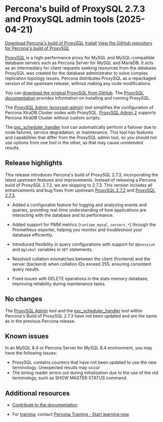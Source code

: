 # Percona's build of ProxySQL 2.7.3 and ProxySQL admin tools (2025-04-21)

[Download Percona's build of ProxySQL](https://www.percona.com/download-proxysql)
[Install](install-v2.md)
[View the GitHub repository for Percona's build of ProxySQL](https://github.com/percona/proxysql-admin-tool)

[ProxySQL](https://proxysql.com/) is a high-performance proxy for MySQL and MySQL-compatible database servers such as Percona Server for MySQL and MariaDB. It acts as an intermediary for client requests seeking resources from the database. ProxySQL was created for the database administrator to solve complex replication topology issues. Percona distributes ProxySQL as a repackaged version of the upstream release, without making any code modifications. 

You can [download the original ProxySQL from GitHub](https://github.com/sysown/proxysql/releases). The [ProxySQL documentation](https://proxysql.com/documentation/) provides information on installing and running ProxySQL.

The [ProxySQL Admin (proxysql-admin)](proxysql-admin-tool-v2-config.md) tool simplifies the configuration of Percona XtraDB Cluster nodes with ProxySQL.  [ProxySQL Admin 2](proxysql-admin-tool-functions.md) supports Percona XtraDB Cluster without custom scripts.

The [pxc_scheduler_handler](psh-overview.md) tool can automatically perform a failover due to node failures, service degradation, or maintenance. This tool has features and capabilities that differ from the ProxySQL admin tool, so you should not use options from one tool in the other, as that may cause unintended results.

## Release highlights

This release introduces Percona's build of ProxySQL 2.7.3, incorporating the latest upstream features and improvements. Instead of releasing a Percona build of ProxySQL 2.7.2, we are skipping to 2.7.3. This version includes all enhancements and bug fixes from upstream [ProxySQL 2.7.2] and [ProxySQL 2.7.3].

* Added a configurable feature for logging and analyzing events and queries, providing real-time understanding of how applications are interacting with the database and its performance.

* Added support for PMM metrics (`runtime_mysql_servers_*`) through the Prometheus exporter, helping you monitor and troubleshoot your database efficiently.

* Introduced flexibility in query configurations with support for `@@session` and `@global` variables in `SET` statements.

* Resolved collation mismatches between the client (frontend) and the server (backend) when collation IDs exceed 255, ensuring consistent query results.

* Fixed issues with DELETE operations in the stats memory database, improving reliability during maintenance tasks.

## No changes

The [ProxySQL Admin] tool and the [pxc_scheduler_handler] tool within Percona's Build of ProxySQL 2.7.3 have not been updated and are the same as in the previous Percona release.

## Known issues

In an MySQL 8.4 or Percona Server for MySQL 8.4 environment, you may have the following issues:

* ProxySQL contains counters that have not been updated to use the new terminology. Unexpected results may occur
* The binlog reader errors out during initialization due to the use of the old terminology, such as SHOW MASTER STATUS command.

## Additional resources
- [Contribute to the documentation](https://github.com/percona/proxysql-admin-tool-doc/blob/main/contributing.md)

- For [training](https://www.percona.com/training), contact [Percona Training - Start learning now](https://learn.percona.com/contact-me)

[ProxySQL 2.7.1-1 release]: https://docs.percona.com/proxysql/2.7.1-1.html
[ProxySQL 2.7.2]: https://github.com/sysown/proxysql/releases/tag/2.7.2
[ProxySQL 2.7.3]: https://github.com/sysown/proxysql/releases/tag/2.7.3
[ProxySQL Admin]: proxysql-admin-tool-v2-config.md
[pxc_scheduler_handler]: psh-overview.md